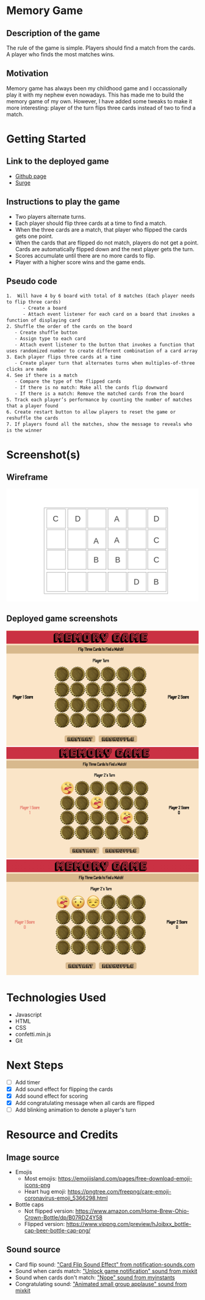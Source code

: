 # Memory Game

## Description of the game
The rule of the game is simple. Players should find a match from the cards. A player who finds the most matches wins.

## Motivation
Memory game has always been my childhood game and I occassionally play it with my nephew even nowadays. This has made me to build the memory game of my own. However, I have added some tweaks to make it more interesting: player of the turn flips three cards instead of two to find a match. 

# Getting Started

## Link to the deployed game
- [Github page](https://boyoon-c.github.io/memory-game/)
- [Surge](https://memory-game-chang.surge.sh/)

## Instructions to play the game
- Two players alternate turns.
- Each player should flip three cards at a time to find a match.
- When the three cards are a match, that player who flipped the cards gets one point.
- When the cards that are flipped do not match, players do not get a point. Cards are automatically flipped down and the next player gets the turn.
- Scores accumulate until there are no more cards to flip.
- Player with a higher score wins and the game ends.

## Pseudo code 
```
1.  Will have 4 by 6 board with total of 8 matches (Each player needs to flip three cards) 
      - Create a board
      - Attach event listener for each card on a board that invokes a function of displaying card
2. Shuffle the order of the cards on the board 
   - Create shuffle button
   - Assign type to each card 
   - Attach event listener to the button that invokes a function that uses randomized number to create different combination of a card array
3. Each player flips three cards at a time
   - Create player turn that alternates turns when multiples-of-three clicks are made
4. See if there is a match
   - Compare the type of the flipped cards
   - If there is no match: Make all the cards flip downward
   - If there is a match: Remove the matched cards from the board
5. Track each player’s performance by counting the number of matches that a player found
6. Create restart button to allow players to reset the game or reshuffle the cards
7. If players found all the matches, show the message to reveals who is the winner
```
# Screenshot(s)

## Wireframe
![Image of wireframe](images/Memory-Game.png)


## Deployed game screenshots
![Image of deployed game1](images/memory-game_ss1.png)
![Image of deployed game2](images/memory-game_ss2.jpg)
![Image of deployed game3](images/memory-game_ss3.jpg)

# Technologies Used
- Javascript
- HTML
- CSS
- confetti.min.js
- Git

# Next Steps
- [ ] Add timer
- [X] Add sound effect for flipping the cards
- [X] Add sound effect for scoring
- [X] Add congratulating message when all cards are flipped
- [ ] Add blinking animation to denote a player's turn

# Resource and Credits
## Image source
- Emojis
  - Most emojis: https://emojiisland.com/pages/free-download-emoji-icons-png
  - Heart hug emoji: https://pngtree.com/freepng/care-emoji-coronavirus-emoji_5366298.html
- Bottle caps
  - Not flipped version: https://www.amazon.com/Home-Brew-Ohio-Crown-Bottle/dp/B07RDZ4Y58 
  - Flipped version: https://www.vippng.com/preview/hJoibxx_bottle-cap-beer-bottle-cap-png/

## Sound source
- Card flip sound: ["Card Flip Sound Effect" from notification-sounds.com](https://notification-sounds.com/1433-card-flip-sound-effect.html)
- Sound when cards match: ["Unlock game notification" sound from mixkit](https://mixkit.co/free-sound-effects/game/)
- Sound when cards don't match: ["Nope" sound from myinstants](https://www.myinstants.com/instant/nope/)
- Congratulating sound: ["Animated small group applause" sound from mixkit](https://mixkit.co/free-sound-effects/applause/?page=2)
